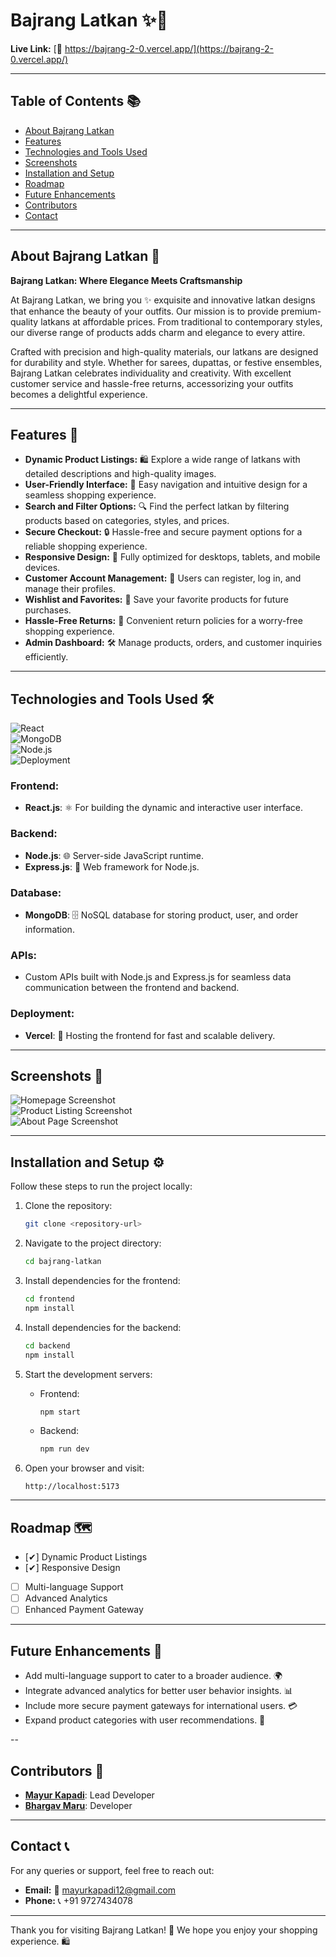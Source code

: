 # Bajrang Latkan ✨👗

**Live Link:** [🔗 https://bajrang-2-0.vercel.app/](https://bajrang-2-0.vercel.app/)

---

## Table of Contents 📚
- [About Bajrang Latkan](#about-bajrang-latkan)
- [Features](#features)
- [Technologies and Tools Used](#technologies-and-tools-used)
- [Screenshots](#screenshots)
- [Installation and Setup](#installation-and-setup)
- [Roadmap](#roadmap)
- [Future Enhancements](#future-enhancements)
- [Contributors](#contributors)
- [Contact](#contact)

---

## About Bajrang Latkan 🌟

**Bajrang Latkan: Where Elegance Meets Craftsmanship**

At Bajrang Latkan, we bring you ✨ exquisite and innovative latkan designs that enhance the beauty of your outfits. Our mission is to provide premium-quality latkans at affordable prices. From traditional to contemporary styles, our diverse range of products adds charm and elegance to every attire.

Crafted with precision and high-quality materials, our latkans are designed for durability and style. Whether for sarees, dupattas, or festive ensembles, Bajrang Latkan celebrates individuality and creativity. With excellent customer service and hassle-free returns, accessorizing your outfits becomes a delightful experience.

---

## Features 💎

- **Dynamic Product Listings:** 🛍️ Explore a wide range of latkans with detailed descriptions and high-quality images.
- **User-Friendly Interface:** 🎨 Easy navigation and intuitive design for a seamless shopping experience.
- **Search and Filter Options:** 🔍 Find the perfect latkan by filtering products based on categories, styles, and prices.
- **Secure Checkout:** 🔒 Hassle-free and secure payment options for a reliable shopping experience.
- **Responsive Design:** 📱 Fully optimized for desktops, tablets, and mobile devices.
- **Customer Account Management:** 👤 Users can register, log in, and manage their profiles.
- **Wishlist and Favorites:** 💖 Save your favorite products for future purchases.
- **Hassle-Free Returns:** 🔄 Convenient return policies for a worry-free shopping experience.
- **Admin Dashboard:** 🛠️ Manage products, orders, and customer inquiries efficiently.

---

## Technologies and Tools Used 🛠️

![React](https://img.shields.io/badge/Frontend-React-blue)  
![MongoDB](https://img.shields.io/badge/Database-MongoDB-green)  
![Node.js](https://img.shields.io/badge/Backend-Node.js-yellow)  
![Deployment](https://img.shields.io/badge/Deployed-Vercel-black)

### Frontend:
- **React.js**: ⚛️ For building the dynamic and interactive user interface.

### Backend:
- **Node.js**: 🌐 Server-side JavaScript runtime.
- **Express.js**: 🚀 Web framework for Node.js.

### Database:
- **MongoDB**: 🗄️ NoSQL database for storing product, user, and order information.

### APIs:
- Custom APIs built with Node.js and Express.js for seamless data communication between the frontend and backend.

### Deployment:
- **Vercel**: 🚀 Hosting the frontend for fast and scalable delivery.

---

## Screenshots 📸

![Homepage Screenshot](./src/assets/images/BajrangLatkan.png)  
![Product Listing Screenshot](./src/assets//images/shop.png)  
![About Page Screenshot](./src/assets/images/about.png)

---

## Installation and Setup ⚙️

Follow these steps to run the project locally:

1. Clone the repository:
   ```bash
   git clone <repository-url>
   ```

2. Navigate to the project directory:
   ```bash
   cd bajrang-latkan
   ```

3. Install dependencies for the frontend:
   ```bash
   cd frontend
   npm install
   ```

4. Install dependencies for the backend:
   ```bash
   cd backend
   npm install
   ```

5. Start the development servers:
   - Frontend:
     ```bash
     npm start
     ```
   - Backend:
     ```bash
     npm run dev
     ```

6. Open your browser and visit:
   ```
   http://localhost:5173
   ```

---

## Roadmap 🗺️

- [✔] Dynamic Product Listings
- [✔] Responsive Design
- [ ] Multi-language Support
- [ ] Advanced Analytics
- [ ] Enhanced Payment Gateway

---

## Future Enhancements 🚀

- Add multi-language support to cater to a broader audience. 🌍
- Integrate advanced analytics for better user behavior insights. 📊
- Include more secure payment gateways for international users. 💳
- Expand product categories with user recommendations. 🎯

--


## Contributors 🤝

- **[Mayur Kapadi](https://github.com/mkkapadi12)**: Lead Developer  
- **[Bhargav Maru](https://github.com/bhargavmaru07)**: Developer  

---

## Contact 📞

For any queries or support, feel free to reach out:

- **Email:** 📧 mayurkapadi12@gmail.com
- **Phone:** 📞 +91 9727434078

---

Thank you for visiting Bajrang Latkan! 🌸 We hope you enjoy your shopping experience. 🛍️
